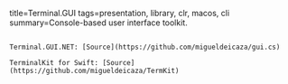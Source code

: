 title=Terminal.GUI
tags=presentation, library, clr, macos, cli
summary=Console-based user interface toolkit.
~~~~~~

Terminal.GUI.NET: [Source](https://github.com/migueldeicaza/gui.cs)

TerminalKit for Swift: [Source](https://github.com/migueldeicaza/TermKit)
